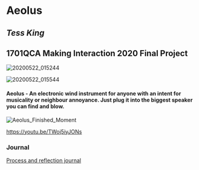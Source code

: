# Aeolus #
## *Tess King* ##
## 1701QCA Making Interaction 2020 Final Project ##

<!--- Instructions for the journal will mostly be included as comments, which appear in a block like this that opens with a less than symbol, exclamation mark and three hyphens and closes with three hyphens and a greater than symbol. Make sure you do not include any text you want visible within these symbols or it will not be visible to your instructor. In some cases, such as in headings, there is italicised text included between asterisks that needs to be replaced. --->

<!--- When you have completed the template, submit the link to the GitHub Pages site for this repository as a link in Learning@Griffith. The link should be something like [https://qcainteractivemedia.github.io/1701QCA-Assessment3/](https://qcainteractivemedia.github.io/1701QCA-Assessment3/) where `qcainteractivemedia` is replaced with your GitHub username and `1701QCA-Assessment3` is replaced with whatever you called the repository this template is contained in when you set it up. You should NOT be submitting a link that begins with github.com/[your user name] as that is not the rendered version. See the instructions about creating GitHub pages to see how to get the link to the rendered page. --->

<!--- SHOWCASE IMAGE: Insert a showcase image here. Try to capture the image as if it were in a portfolio, sales material, or project proposal. The project isn't likely to be something that finished, but practice making images that capture the project in that style. 

The image should be inserted with code like that below where you replace the filename to exactly match what you uploaded. This will only work reliably if your filename has no spaces or unusual characters in it. The image must be in .jpg, .gif, .png format. Files of .heic or .heif type will not show up. Note that .png is different to .PNG in a filename here. The names are case sensitive.
--->
![20200522_015244](https://user-images.githubusercontent.com/62095800/82635918-ba911180-9c44-11ea-9c0d-1f5d3bfa9059.jpg)

![20200522_015544](https://user-images.githubusercontent.com/62095800/82635932-c1b81f80-9c44-11ea-8cf1-5f59e0bc8edc.jpg)

#### Aeolus - An electronic wind instrument for anyone with an intent for musicality or neighbour annoyance. Just plug it into the biggest speaker you can find and blow. ####

![Aeolus_Finished_Moment](https://user-images.githubusercontent.com/62095800/82635921-bcf36b80-9c44-11ea-8f5d-5a00bf649611.jpg)

https://youtu.be/TWoj5iyJONs

### Journal ###

<!--- The following link will direct to your process and reflection journal, which will be held in the file `journal.md` in the folder called `journal`. This link should not be changed. --->
[Process and reflection journal](/journal/journal.md)
